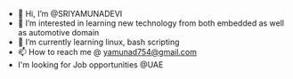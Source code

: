 - 👋 Hi, I’m @SRIYAMUNADEVI
- 👀 I’m interested in learning new technology from both embedded as well as automotive domain
- 🌱 I’m currently learning linux, bash scripting
- 📫 How to reach me @ yamunad754@gmail.com
- I'm looking for Job opportunities @UAE

<!---
SRIYAMUNADEVI/SRIYAMUNADEVI is a ✨ special ✨ repository because its `README.md` (this file) appears on your GitHub profile.
You can click the Preview link to take a look at your changes.
--->
